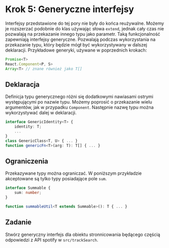 # Krok 5: Generyczne interfejsy

Interfejsy przedstawione do tej pory nie były do końca reużywalne. Możemy je rozszerzać podobnie do klas używając słowa `extend`, jednak cały czas nie pozwalają na przekazanie innego typu jako parametr. Taką funkcjonalność zapewniają interfejsy generyczne. Pozwalają podczas wykorzystania na przekazanie typu, który będzie mógł być wykorzystywany w dalszej deklaracji. Przykładowe generyki, używane w poprzednich krokach:

```ts
Promise<T>
React.Component<P, S>
Array<T> // znane również jako T[]
```

## Deklaracja
Definicja typu generycznego różni się dodatkowymi nawiasami ostrymi występującymi po nazwie typu. Możemy poprosić o przekazanie wielu argumentów, jak w przypadku `Component`. Następnie nazwę typu można wykorzystywać dalej w deklaracji.

```ts
interface GenericIdentity<T> {
    identity: T;
    ...
}
class GenericClass<T, U> { ... }
function genericFn<T>(arg: T): T[] { ... }
```

## Ograniczenia

Przekazywane typy można ograniczać. W poniższym przykładzie akceptowane są tylko typy posiadające pole `sum`.

```ts
interface Summable {
    sum: number;
}

function summableUtil<T extends Summable>(): T { ... }
```

## Zadanie

Stwórz generyczny interfejs dla obiektu stronnicowania będącego częścią odpowiedzi z API spotify w `src/trackSearch`.
